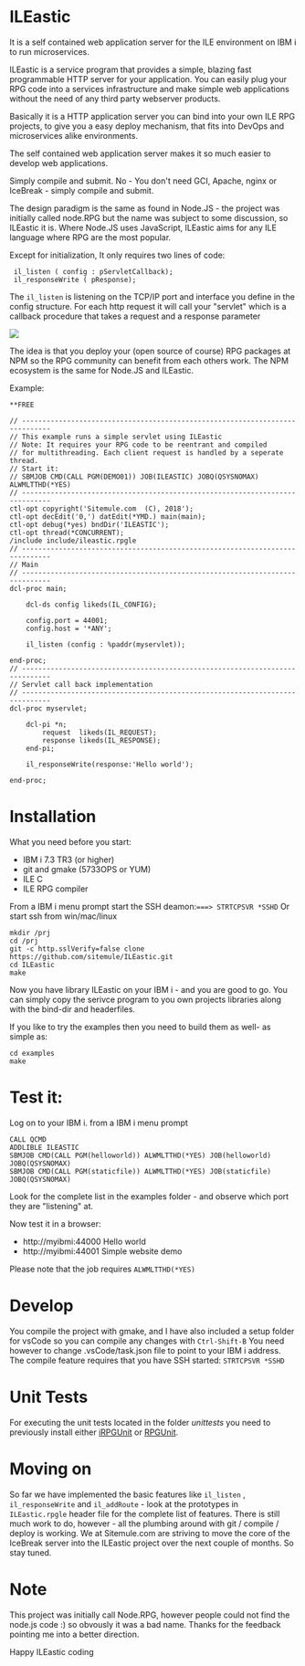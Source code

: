 # ILEastic
It is a self contained web application server for the ILE environment on IBM i 
to run microservices. 

ILEastic is a service program that provides a simple, blazing fast programmable 
HTTP server for your application. You can easily plug your RPG code into a services 
infrastructure and make simple web applications without the need of any third party 
webserver products.

Basically it is a HTTP application server you can bind into your own ILE RPG 
projects, to give you a easy deploy mechanism, that fits into DevOps and 
microservices alike environments.

The self contained web application server makes it so much easier to develop 
web applications. 

Simply compile and submit. No - You don't need GCI, Apache, nginx or IceBreak - 
simply compile and submit.

The design paradigm is the same as found in Node.JS - the project was initially 
called node.RPG but the name was subject to some discussion, so ILEastic it is.
Where Node.JS uses JavaScript, ILEastic aims for any ILE language where RPG are 
the most popular.

Except for initialization, It only requires two lines of code:
```
 il_listen ( config : pServletCallback); 
 il_responseWrite ( pResponse);
```

The `il_listen` is listening on the TCP/IP port and interface you define in the 
config structure. For each http request it will call your "servlet" which is a 
callback procedure that takes a request and a response parameter
   
![](image.png)


The idea is that you deploy your (open source of course) RPG packages at NPM so 
the RPG community can benefit from each others work. The NPM ecosystem is the 
same for Node.JS and ILEastic.    


Example: 
```
**FREE

// -----------------------------------------------------------------------------
// This example runs a simple servlet using ILEastic
// Note: It requires your RPG code to be reentrant and compiled
// for multithreading. Each client request is handled by a seperate thread.
// Start it:
// SBMJOB CMD(CALL PGM(DEMO01)) JOB(ILEASTIC) JOBQ(QSYSNOMAX) ALWMLTTHD(*YES)        
// -----------------------------------------------------------------------------     
ctl-opt copyright('Sitemule.com  (C), 2018');
ctl-opt decEdit('0,') datEdit(*YMD.) main(main);
ctl-opt debug(*yes) bndDir('ILEASTIC');
ctl-opt thread(*CONCURRENT);
/include include/ileastic.rpgle
// -----------------------------------------------------------------------------
// Main
// -----------------------------------------------------------------------------     
dcl-proc main;

    dcl-ds config likeds(IL_CONFIG);

    config.port = 44001;
    config.host = '*ANY';

    il_listen (config : %paddr(myservlet));

end-proc;
// -----------------------------------------------------------------------------
// Servlet call back implementation
// -----------------------------------------------------------------------------     
dcl-proc myservlet;

    dcl-pi *n;
        request  likeds(IL_REQUEST);
        response likeds(IL_RESPONSE);
    end-pi;
  
    il_responseWrite(response:'Hello world');

end-proc;
```

 
# Installation
What you need before you start:

* IBM i 7.3 TR3 (or higher)
* git and gmake (5733OPS or YUM)
* ILE C 
* ILE RPG compiler


From a IBM i menu prompt start the SSH deamon:`===> STRTCPSVR *SSHD`
Or start ssh from win/mac/linux

```
mkdir /prj
cd /prj 
git -c http.sslVerify=false clone https://github.com/sitemule/ILEastic.git
cd ILEastic
make 
```
Now you have library ILEastic on your IBM i - and you are good to go. You can simply copy the serivce program
to you own projects libraries along with the bind-dir and headerfiles.

If you like to try the examples then you need to build them as well- as simple as:

```
cd examples 
make
```

# Test it:
Log on to your IBM i.
from a IBM i menu prompt 
```
CALL QCMD
ADDLIBLE ILEASTIC
SBMJOB CMD(CALL PGM(helloworld)) ALWMLTTHD(*YES) JOB(helloworld) JOBQ(QSYSNOMAX) 
SBMJOB CMD(CALL PGM(staticfile)) ALWMLTTHD(*YES) JOB(staticfile) JOBQ(QSYSNOMAX) 
```
Look for the complete list in the examples folder - and observe which port they are "listening" at.


Now test it in a browser: 

* http://myibmi:44000  Hello world
* http://myibmi:44001  Simple website demo


Please note that the job requires `ALWMLTTHD(*YES)`


# Develop
You compile the project with gmake, and I have also included a setup folder for
vsCode so you can compile any changes with `Ctrl-Shift-B` You need however to 
change .vsCode/task.json file to point to your IBM i address. The compile feature 
requires that you have SSH started: `STRTCPSVR *SSHD` 

# Unit Tests
For executing the unit tests located in the folder _unittests_ you need to 
previously install either [iRPGUnit][iru] or [RPGUnit][ru].

# Moving on
So far we have implemented the basic features like `il_listen` , `il_responseWrite` and
`il_addRoute` - look at the prototypes in `ILEastic.rpgle` header file for the complete 
list of features. There is still much work to do, however - all the plumbing 
around with git / compile / deploy is working. We at Sitemule.com are striving 
to move the core of the IceBreak server into the ILEastic project over the next 
couple of months. So stay tuned.


# Note
This project was initially call Node.RPG, however people could not find the 
node.js code :) so obvously it was a bad name. Thanks for the feedback pointing 
me into a better direction.

Happy ILEastic coding

[iru]: https://irpgunit.sourceforge.net
[ru]: https://rpgunit.sourceforge.net

